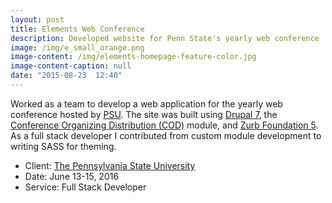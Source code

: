 ```yaml
---
layout: post
title: Elements Web Conference
description: Developed website for Penn State's yearly web conference
image: /img/e_small_orange.png
image-content: /img/elements-homepage-feature-color.jpg
image-content-caption: null
date: "2015-08-23  12:40"
---
```



Worked as a team to develop a web application for the yearly web conference hosted by <a href="https://www.elements.psu.edu/" target="_blank">PSU</a>. The site was built using <a href="https://www.drupal.org/" target="_blank">Drupal 7</a>, the <a href="http://usecod.com/" target="_blank">Conference Organizing Distribution (COD)</a> module, and <a href="http://foundation.zurb.com/" target="_blank">Zurb Foundation 5</a>. As a full stack developer I contributed from custom module development to writing SASS for theming.

- Client: <a href="http://www.psu.edu/" target="_blank">The Pennsylvania State University</a>
- Date: June 13-15, 2016
- Service: Full Stack Developer